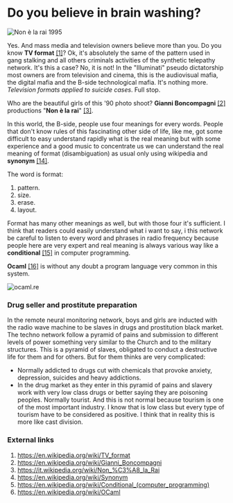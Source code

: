 # Do you believe in brain washing?

![Non è la rai 1995](http://telecomlobby.com/Images/le-ragazze-di-non-e-la-rai-620x264.jpg)

Yes. And mass media and television owners believe more than you. Do you know **TV format** [[1]](https://en.wikipedia.org/wiki/TV_format)? Ok, it's absolutely the same of the pattern used in gang stalking and all others criminals activities of the synthetic telepathy network. It's this a case? No, it is not! In the "Illuminati" pseudo dictatorship most owners are from television and cinema, this is the audiovisual mafia, the digital mafia and the B-side technological mafia. It's nothing more. *Television formats applied to suicide cases*. Full stop.

Who are the beautiful girls of this '90 photo shoot? **Gianni Boncompagni** [[2]](https://en.wikipedia.org/wiki/Gianni_Boncompagni) productions "**Non è la rai**" [[3]](https://it.wikipedia.org/wiki/Non_%C3%A8_la_Rai).

In this world, the B-side, people use four meanings for every words. People that don't know rules of this fascinating other side of life, like me, got some difficult to easy understand rapidly what is the real meaning but with some experience and a good music to concentrate us we can understand the real meaning of format (disambiguation) as usual only using wikipedia and **synonym** [[14]](https://en.wikipedia.org/wiki/Synonym).

The word is format:

1. pattern.
2. size.
3. erase.
4. layout.

Format has many other meanings as well, but with those four it's sufficient. I think that readers could easily understand what i want to say, i this network be careful to listen to every word and phrases in radio frequency because people here are very expert and real meaning is always various way like a **conditional** [[15]](https://en.wikipedia.org/wiki/Conditional_(computer_programming)) in computer programming. 

**Ocaml** [[16]](https://en.wikipedia.org/wiki/OCaml) is without any doubt a program language very common in this system.

![ocaml.re](http://telecomlobby.com/Images/1*uxmsEQN95oGc1M2UQCIywA.png)

### Drug seller and prostitute preparation 

In the remote neural monitoring network, boys and girls are inducted with the radio wave machine to be slaves in drugs and prostitution black market. The techno network follow a pyramid of pains and submission to different levels of power something very similar to the Church and to the military  structures. This is a pyramid of slaves, obligated to conduct a destructive life for them and for others. But for them thinks are very complicated:

- Normally addicted to drugs cut with chemicals that provoke anxiety, depression, suicides and heavy addictions. 
- In the drug market as they enter in this pyramid of pains and slavery work with very low class drugs or better saying they are poisoning peoples. Normally tourist. And this is not normal because tourism is one of the most important industry. I know that is low class but every type of tourism have to be considered as positive. I think that in reality this is more like cast division. 

### External links

1. https://en.wikipedia.org/wiki/TV_format
2. https://en.wikipedia.org/wiki/Gianni_Boncompagni
3. https://it.wikipedia.org/wiki/Non_%C3%A8_la_Rai
4. https://en.wikipedia.org/wiki/Synonym
5. https://en.wikipedia.org/wiki/Conditional_(computer_programming)
6. https://en.wikipedia.org/wiki/OCaml